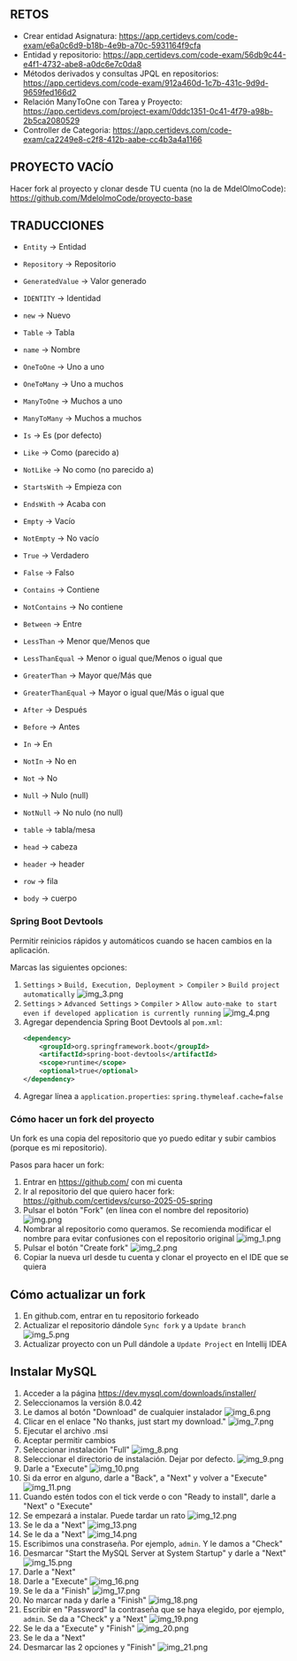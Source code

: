 ## RETOS

- Crear entidad Asignatura: https://app.certidevs.com/code-exam/e6a0c6d9-b18b-4e9b-a70c-5931164f9cfa
- Entidad y repositorio: https://app.certidevs.com/code-exam/56db9c44-e4f1-4732-abe8-a0dc6e7c0da8
- Métodos derivados y consultas JPQL en repositorios: https://app.certidevs.com/code-exam/912a460d-1c7b-431c-9d9d-9659fed166d2
- Relación ManyToOne con Tarea y Proyecto: https://app.certidevs.com/project-exam/0ddc1351-0c41-4f79-a98b-2b5ca2080529
- Controller de Categoria: https://app.certidevs.com/code-exam/ca2249e8-c2f8-412b-aabe-cc4b3a4a1166

## PROYECTO VACÍO
Hacer fork al proyecto y clonar desde TU cuenta (no la de MdelOlmoCode): https://github.com/MdelolmoCode/proyecto-base


## TRADUCCIONES

- `Entity` -> Entidad
- `Repository` -> Repositorio
- `GeneratedValue` -> Valor generado
- `IDENTITY` -> Identidad

- `new` -> Nuevo

- `Table` -> Tabla
- `name` -> Nombre

- `OneToOne` -> Uno a uno
- `OneToMany` -> Uno a muchos
- `ManyToOne` -> Muchos a uno
- `ManyToMany` -> Muchos a muchos

- `Is` -> Es (por defecto)
- `Like` -> Como (parecido a)
- `NotLike` -> No como (no parecido a)
- `StartsWith` -> Empieza con
- `EndsWith` -> Acaba con
- `Empty` -> Vacío
- `NotEmpty` -> No vacío
- `True` -> Verdadero
- `False` -> Falso
- `Contains` -> Contiene
- `NotContains` -> No contiene
- `Between` -> Entre
- `LessThan` -> Menor que/Menos que
- `LessThanEqual` -> Menor o igual que/Menos o igual que
- `GreaterThan` -> Mayor que/Más que
- `GreaterThanEqual` -> Mayor o igual que/Más o igual que
- `After` -> Después
- `Before` -> Antes
- `In` -> En
- `NotIn` -> No en
- `Not` -> No
- `Null` -> Nulo (null)
- `NotNull` -> No nulo (no null)

- `table` -> tabla/mesa
- `head` -> cabeza
- `header` -> header
- `row` -> fila
- `body` -> cuerpo


### Spring Boot Devtools
Permitir reinicios rápidos y automáticos cuando se hacen cambios en la aplicación.

Marcas las siguientes opciones:

1. `Settings` > `Build, Execution, Deployment > Compiler` > `Build project automatically`
    ![img_3.png](img_3.png)
2. `Settings` > `Advanced Settings` > `Compiler` > `Allow auto-make to start even if developed application is currently running`
    ![img_4.png](img_4.png)
3. Agregar dependencia Spring Boot Devtools al `pom.xml`:
    ```xml
    <dependency>
        <groupId>org.springframework.boot</groupId>
        <artifactId>spring-boot-devtools</artifactId>
        <scope>runtime</scope>
        <optional>true</optional>
    </dependency>
    ```
4. Agregar línea a `application.properties`:
  `spring.thymeleaf.cache=false`


### Cómo hacer un fork del proyecto

Un fork es una copia del repositorio que yo puedo editar y subir cambios (porque es mi repositorio).

Pasos para hacer un fork:

1. Entrar en https://github.com/ con mi cuenta
2. Ir al repositorio del que quiero hacer fork: https://github.com/certidevs/curso-2025-05-spring
3. Pulsar el botón "Fork" (en línea con el nombre del repositorio)
![img.png](img.png)
4. Nombrar al repositorio como queramos. Se recomienda modificar el nombre para evitar confusiones con el repositorio original
![img_1.png](img_1.png)
5. Pulsar el botón "Create fork"
![img_2.png](img_2.png)
6. Copiar la nueva url desde tu cuenta y clonar el proyecto en el IDE que se quiera


## Cómo actualizar un fork

1. En github.com, entrar en tu repositorio forkeado
2. Actualizar el repositorio dándole `Sync fork` y a `Update branch`
![img_5.png](img_5.png)
3. Actualizar proyecto con un Pull dándole a `Update Project` en Intellij IDEA

## Instalar MySQL

1. Acceder a la página https://dev.mysql.com/downloads/installer/
2. Seleccionamos la versión 8.0.42
3. Le damos al botón "Download" de cualquier instalador
   ![img_6.png](img_6.png)
4. Clicar en el enlace "No thanks, just start my download."
   ![img_7.png](img_7.png)
5. Ejecutar el archivo .msi
6. Aceptar permitir cambios
7. Seleccionar instalación "Full"
   ![img_8.png](img_8.png)
8. Seleccionar el directorio de instalación. Dejar por defecto.
    ![img_9.png](img_9.png)
9. Darle a "Execute"
   ![img_10.png](img_10.png)
10. Si da error en alguno, darle a "Back", a "Next" y volver a "Execute"
    ![img_11.png](img_11.png)
11. Cuando estén todos con el tick verde o con "Ready to install", darle a "Next" o "Execute"
12. Se empezará a instalar. Puede tardar un rato
    ![img_12.png](img_12.png)
13. Se le da a "Next"
    ![img_13.png](img_13.png)
14. Se le da a "Next"
    ![img_14.png](img_14.png)
15. Escribimos una constraseña. Por ejemplo, `admin`. Y le damos a "Check"
16. Desmarcar "Start the MySQL Server at System Startup" y darle a "Next"
    ![img_15.png](img_15.png)
17. Darle a "Next"
18. Darle a "Execute"
    ![img_16.png](img_16.png)
19. Se le da a "Finish"
    ![img_17.png](img_17.png)
20. No marcar nada y darle a "Finish"
    ![img_18.png](img_18.png)
21. Escribir en "Password" la contraseña que se haya elegido, por ejemplo, `admin`. Se da a "Check" y a "Next"
    ![img_19.png](img_19.png)
22. Se le da a "Execute" y "Finish"
    ![img_20.png](img_20.png)
23. Se le da a "Next"
24. Desmarcar las 2 opciones y "Finish"
    ![img_21.png](img_21.png)
